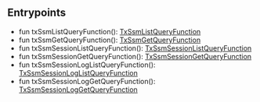 

## Entrypoints  
 - fun txSsmListQueryFunction(): [TxSsmListQueryFunction](/docs/ssm-tx-ssm--page#list-ssms)
 - fun txSsmGetQueryFunction(): [TxSsmGetQueryFunction](/docs/ssm-tx-ssm--page#get-ssm)
 - fun txSsmSessionListQueryFunction(): [TxSsmSessionListQueryFunction](/docs/ssm-tx-session--page#list-sessions)
 - fun txSsmSessionGetQueryFunction(): [TxSsmSessionGetQueryFunction](/docs/ssm-tx-session--page#get-session)
 - fun txSsmSessionLogListQueryFunction(): [TxSsmSessionLogListQueryFunction](/docs/ssm-tx-session--page#list-session-logs)
 - fun txSsmSessionLogGetQueryFunction(): [TxSsmSessionLogGetQueryFunction](/docs/ssm-tx-session--page#get-session-log)

